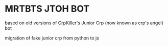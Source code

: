 # MRTBTS JTOH BOT
based on old versions of [CrpKiller's](https://youtube.com/@TheCrp) Junior Crp (now known as crp's angel) bot

migration of fake junior crp from python to js